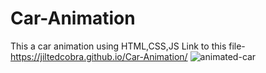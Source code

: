 # Car-Animation
This a car animation using HTML,CSS,JS
Link to this file- https://jiltedcobra.github.io/Car-Animation/
![animated-car](https://user-images.githubusercontent.com/99410623/163175123-d336624b-c995-4da6-921b-3eb59a7a6f8b.png)


